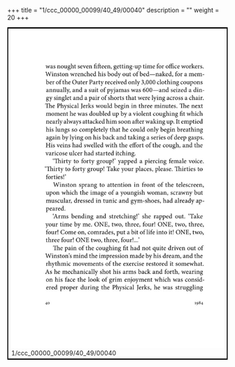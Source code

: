 +++
title = "1/ccc_00000_00099/40_49/00040"
description = ""
weight = 20
+++

<table style="border:2px solid black;max-width:800px;max-height:800px;" 
><tr><td>
<img class="center-fit-jpg"
src="/jpg_/out_jpg_1984__040.jpg">
1/ccc_00000_00099/40_49/00040
</img></td></tr></table>
